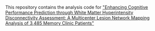 This repository contains the analysis code for ["Enhancing Cognitive Performance Prediction through White Matter Hyperintensity Disconnectivity Assessment: A Multicenter Lesion Network Mapping Analysis of 3,485 Memory Clinic Patients"](https://www.medrxiv.org/content/10.1101/2024.03.28.24305007)
